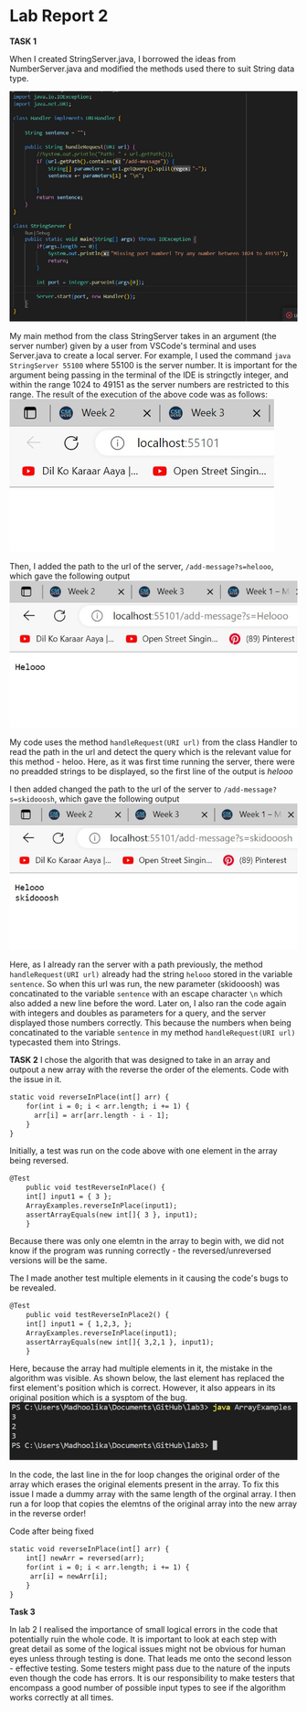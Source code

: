 Lab Report 2
=========

**TASK 1** 

When I created StringServer.java, I borrowed the ideas from NumberServer.java and modified the methods used there to suit String data type.

![My Code](https://github.com/madhoolikacvss/Lab-report-2/blob/main/code.jpg)


My main method from the class StringServer takes in an argument (the server number) given by a user from VSCode's terminal and uses Server.java to create a local server.
For example, I used the command `java StringServer 55100` where 55100 is the server number. It is important for the argument being passing in the terminal of the IDE is stringctly integer, and within the range 1024 to 49151 as the server numbers are restricted to this range.
The result of the execution of the above code was as follows:
![Launching the server](https://github.com/madhoolikacvss/Lab-report-2/blob/main/serverstart.jpg)


Then, I added the path to the url of the server, `/add-message?s=helooo`, which gave the following output
![First line](https://github.com/madhoolikacvss/Lab-report-2/blob/main/add1.jpg)

My code uses the method `handleRequest(URI url)` from the class Handler to read the path in the url and detect the query which is the relevant value for this method - heloo.
Here, as it was first time running the server, there were no preadded strings to be displayed, so the first line of the output is *helooo*

I then added changed the path to the url of the server to `/add-message?s=skidooosh`, which gave the following output
![Second line](https://github.com/madhoolikacvss/Lab-report-2/blob/main/add2.jpg)

Here, as I already ran the server with a path previously, the method `handleRequest(URI url)` already had the string `helooo` stored in the variable `sentence`. 
So when this url was run, the new parameter (skidooosh) was concatinated to the variable `sentence` with an escape character `\n` which also added a new line before the word.
Later on, I also ran the code again with integers and doubles as parameters for a query, and the server displayed those numbers correctly. 
This because the numbers when being concatinated to the variable `sentence` in my method `handleRequest(URI url)` typecasted them into Strings. 


**TASK 2** 
I chose the algorith that was designed to take in an array and outpout a new array with the reverse the order of the elements.
Code with the issue in it.
```
static void reverseInPlace(int[] arr) {
    for(int i = 0; i < arr.length; i += 1) {
      arr[i] = arr[arr.length - i - 1];
    }
}
```

Initially, a test was run on the code above with one element in the array being reversed. 
```
@Test 
	public void testReverseInPlace() {
    int[] input1 = { 3 };
    ArrayExamples.reverseInPlace(input1);
    assertArrayEquals(new int[]{ 3 }, input1);
	}
  ```
Because there was only one elemtn in the array to begin with, we did not know if the program was running correctly - the reversed/unreversed versions will be the same.

The I made another test multiple elements in it causing the code's bugs to be revealed.
```
@Test 
	public void testReverseInPlace2() {
    int[] input1 = { 1,2,3, };
    ArrayExamples.reverseInPlace(input1);
    assertArrayEquals(new int[]{ 3,2,1 }, input1);
	}
```
Here, because the array had multiple elements in it, the mistake in the algorithm was visible. As shown below, the last element has replaced the first element's position which is correct. 
However, it also appears in its original position which is a sysptom of the bug.
![Issue](https://github.com/madhoolikacvss/Lab-report-2/blob/main/withIssue.jpg)

In the code, the last line in the for loop changes the original order of the array which erases the original elements present in the array. 
To fix this issue I made a dummy array with the same length of the orginal array. I then run a for loop that copies the elemtns of the original array into the new array in the reverse order!

Code after being fixed
```
static void reverseInPlace(int[] arr) {
    int[] newArr = reversed(arr);
    for(int i = 0; i < arr.length; i += 1) {
     arr[i] = newArr[i];
    }
}
```

**Task 3**

In lab 2 I realised the importance of small logical errors in the code that potentially ruin the whole code. It is important to look at each step with great detail as some of the logical issues might not be obvious for human eyes unless through testing is done.
That leads me onto the second lesson - effective testing. Some testers might pass due to the nature of the inputs even though the code has errors. It is our responsibility to make testers that encompass a good number of possible input types to see if the algorithm works correctly at all times.






